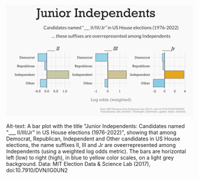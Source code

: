 ![](./us_house.jpg)

Alt-text: A bar plot with the title "Junior Independents: Candidates named "___ II/III/Jr" in US House elections (1976-2022)", showing that among Democrat, Republican, Independent and Other candidates in US House elections, the name suffixes II, III and Jr are oveerrepresented among Independents (using a weighted log odds metric). The bars are horizontal left (low) to right (high), in blue to yellow color scales, on a light grey background. Data: MIT Election Data & Science Lab (2017), doi:10.7910/DVN/IG0UN2 

